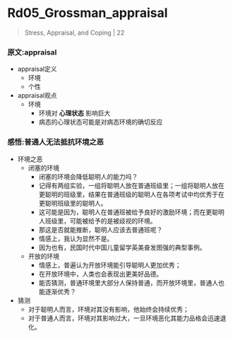 # Rd05_Grossman_appraisal

> Stress, Appraisal, and Coping | 22

### 原文:appraisal
- appraisal定义
  + 环境
  + 个性
- appraisal观点
  + 环境
    * 环境对 **心理状态** 影响巨大
    * 病态的心理状态可能是对病态环境的确切反应


### 感悟:普通人无法抵抗环境之恶
- 环境之恶
  + 闭塞的环境
    * 闭塞的环境会降低聪明人的能力吗？
    * 记得有两组实验，一组将聪明人放在普通班级里；一组将聪明人放在更聪明的班级里，结果在普通班级的聪明人在各项考试中均优秀于在更聪明班级里的聪明人。
    * 这可能是因为，聪明人在普通班被给予良好的激励环境；而在更聪明人班级里，可能被给予的是被歧视的环境。
    * 那这是否就能推断，聪明人应该去普通班呢？
    * 情感上，我认为显然不是。
    * 因为也有，民国时代中国儿童留学英美奋发图强的典型事例。
  + 开放的环境
    * 情感上，普遍认为开放环境能引导聪明人更加优秀；
    * 在开放环境中，人类也会表现出更美好品德。
    * 能否猜测，普通环境里大部分人保持普通，而开放环境里，普通人也能逐渐优秀？
- 猜测
  + 对于聪明人而言，环境对其没有影响，他始终会持续优秀；
  + 对于普通人而言，环境对其影响过大，一旦环境恶化其能力品格会迅速退化。